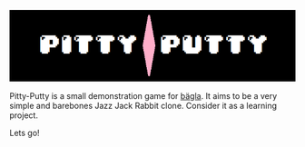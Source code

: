 ![banner](./assets/logo.png)

Pitty-Putty is a small demonstration game for [bägla](https://github.com/ekaktusz/bagla-engine). It aims to be a very simple and barebones Jazz Jack Rabbit clone. Consider it as a learning project.

Lets go!
